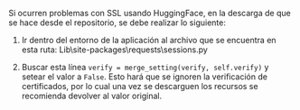 Si ocurren problemas con SSL usando HuggingFace, en la descarga de que se hace desde el repositorio, se debe realizar lo siguiente:

1. Ir dentro del entorno de la aplicación al archivo que se encuentra en esta ruta: Lib\site-packages\requests\sessions.py

2. Buscar esta línea `verify = merge_setting(verify, self.verify)` y setear el valor a `False`. Esto hará que se ignoren la verificación de certificados, por lo cual una vez se descarguen los recursos se recomienda devolver al valor original.